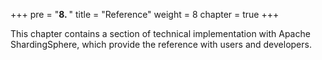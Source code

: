 +++
pre = "<b>8. </b>"
title = "Reference"
weight = 8
chapter = true
+++

This chapter contains a section of technical implementation with Apache ShardingSphere, 
which provide the reference with users and developers.
